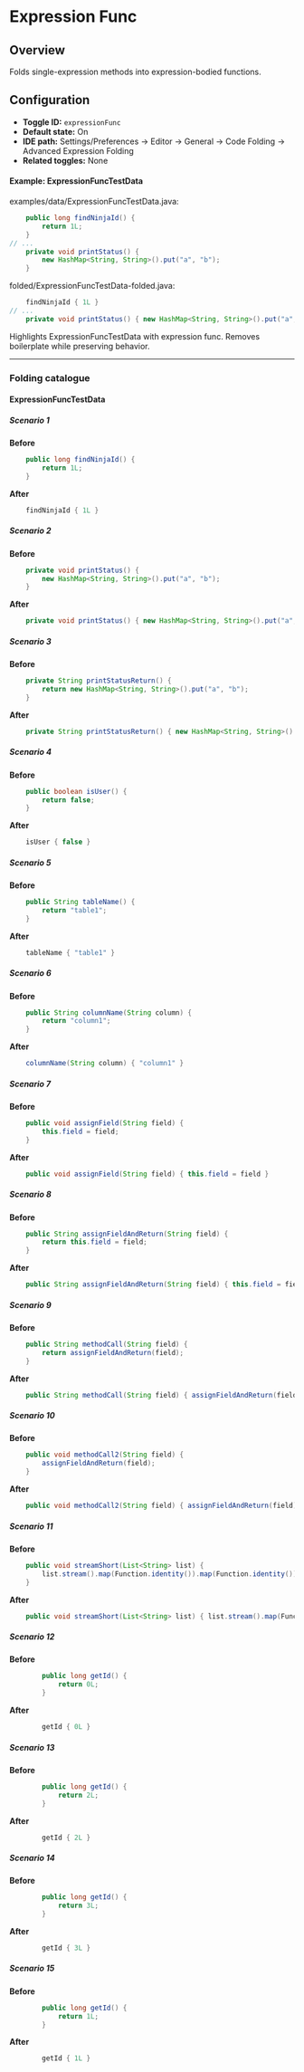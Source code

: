 # Expression Func

## Overview

Folds single-expression methods into expression-bodied functions.


## Configuration

- **Toggle ID:** `expressionFunc`
- **Default state:** On
- **IDE path:** Settings/Preferences → Editor → General → Code Folding → Advanced Expression Folding
- **Related toggles:** None

#### Example: ExpressionFuncTestData

examples/data/ExpressionFuncTestData.java:
```java
    public long findNinjaId() {
        return 1L;
    }
// ...
    private void printStatus() {
        new HashMap<String, String>().put("a", "b");
    }
```

folded/ExpressionFuncTestData-folded.java:
```java
    findNinjaId { 1L }
// ...
    private void printStatus() { new HashMap<String, String>().put("a", "b") }
```

Highlights ExpressionFuncTestData with expression func.
Removes boilerplate while preserving behavior.


---
### Folding catalogue

#### ExpressionFuncTestData

##### Scenario 1

**Before**
```java
    public long findNinjaId() {
        return 1L;
    }
```

**After**
```java
    findNinjaId { 1L }
```


##### Scenario 2

**Before**
```java
    private void printStatus() {
        new HashMap<String, String>().put("a", "b");
    }
```

**After**
```java
    private void printStatus() { new HashMap<String, String>().put("a", "b") }
```


##### Scenario 3

**Before**
```java
    private String printStatusReturn() {
        return new HashMap<String, String>().put("a", "b");
    }
```

**After**
```java
    private String printStatusReturn() { new HashMap<String, String>().put("a", "b") }
```


##### Scenario 4

**Before**
```java
    public boolean isUser() {
        return false;
    }
```

**After**
```java
    isUser { false }
```


##### Scenario 5

**Before**
```java
    public String tableName() {
        return "table1";
    }
```

**After**
```java
    tableName { "table1" }
```


##### Scenario 6

**Before**
```java
    public String columnName(String column) {
        return "column1";
    }
```

**After**
```java
    columnName(String column) { "column1" }
```


##### Scenario 7

**Before**
```java
    public void assignField(String field) {
        this.field = field;
    }
```

**After**
```java
    public void assignField(String field) { this.field = field }
```


##### Scenario 8

**Before**
```java
    public String assignFieldAndReturn(String field) {
        return this.field = field;
    }
```

**After**
```java
    public String assignFieldAndReturn(String field) { this.field = field }
```


##### Scenario 9

**Before**
```java
    public String methodCall(String field) {
        return assignFieldAndReturn(field);
    }
```

**After**
```java
    public String methodCall(String field) { assignFieldAndReturn(field) }
```


##### Scenario 10

**Before**
```java
    public void methodCall2(String field) {
        assignFieldAndReturn(field);
    }
```

**After**
```java
    public void methodCall2(String field) { assignFieldAndReturn(field) }
```


##### Scenario 11

**Before**
```java
    public void streamShort(List<String> list) {
        list.stream().map(Function.identity()).map(Function.identity());
    }
```

**After**
```java
    public void streamShort(List<String> list) { list.stream().map(Function.identity()).map(Function.identity()) }
```


##### Scenario 12

**Before**
```java
        public long getId() {
            return 0L;
        }
```

**After**
```java
        getId { 0L }
```


##### Scenario 13

**Before**
```java
        public long getId() {
            return 2L;
        }
```

**After**
```java
        getId { 2L }
```


##### Scenario 14

**Before**
```java
        public long getId() {
            return 3L;
        }
```

**After**
```java
        getId { 3L }
```


##### Scenario 15

**Before**
```java
        public long getId() {
            return 1L;
        }
```

**After**
```java
        getId { 1L }
```
